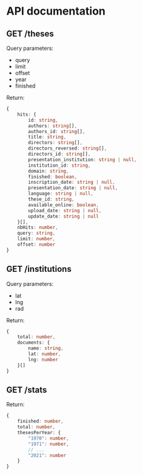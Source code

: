 # API documentation

## GET /theses

Query parameters:
- query
- limit
- offset
- year
- finished

Return:

```ts
{
    hits: {
        id: string,
        authors: string[],
        authors_id: string[],
        title: string,
        directors: string[],
        directors_reversed: string[],
        directors_id: string[],
        presentation_institution: string | null,
        institution_id: string,
        domain: string,
        finished: boolean,
        inscription_date: string | null,
        presentation_date: string | null,
        language: string | null,
        these_id: string,
        available_online: boolean,
        upload_date: string | null,
        update_date: string | null
    }[],
    nbHits: number,
    query: string,
    limit: number,
    offset: number
}
```

## GET /institutions

Query parameters:
- lat
- lng
- rad

Return:

```ts
{
    total: number,
    documents: {
        name: string,
        lat: number,
        lng: number
    }[]
}
```

## GET /stats

Return:

```ts
{
    finished: number,
    total: number,
    thesesPerYear: {
        "1970": number,
        "1971": number,
        // ...
        "2021": number
    }
}
```